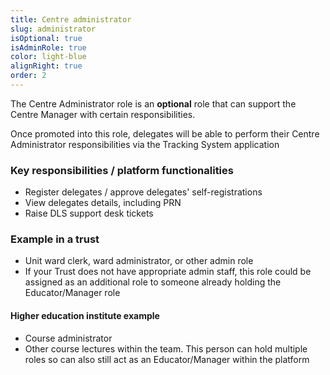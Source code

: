 ```yaml
---
title: Centre administrator
slug: administrator
isOptional: true
isAdminRole: true
color: light-blue
alignRight: true
order: 2
---
```

The Centre Administrator role is an **optional** role that can support the Centre Manager with certain responsibilities.​

Once promoted into this role, delegates will be able to perform their Centre Administrator responsibilities via the Tracking System application​

### Key responsibilities / platform functionalities​

- Register delegates / approve delegates' self-registrations ​
- View delegates details, including PRN​
- Raise DLS support desk tickets ​

<div class="role_trust-example">

### Example in a trust​

- Unit ward clerk, ward administrator,​ or other admin role
- If your Trust does not have appropriate admin staff, this role could be assigned as an additional role to someone already holding the Educator/Manager role​

#### Higher education institute example

- Course administrator
- Other course lectures within the team. This person can hold multiple roles so can also still act as an Educator/Manager within the platform

</div>